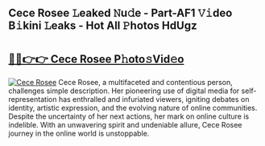 ## Cece Rosee 𝙻eaked 𝙽u𝚍e - Part-AF1 𝚅𝚒deo B𝚒kini 𝙻eaks - Hot All 𝙿hotos HdUgz

# <h2><a href="http://ld2b5q.urlbe.top/?page=Cece+Rosee">🔗🔗👉👉 Cece Rosee P𝚑oto𝚜Vid𝚎o</a></h2>

[![Cece Rosee](https://i.imgur.com/eBuTRDB.gif)](http://ld2b5q.urlbe.top/?page=Cece+Rosee)
Cece Rosee, a multifaceted and contentious person, challenges simple description. Her pioneering use of digital media for self-representation has enthralled and infuriated viewers, igniting debates on identity, artistic expression, and the evolving nature of online communities. Despite the uncertainty of her next actions, her mark on online culture is indelible. With an unwavering spirit and undeniable allure, Cece Rosee journey in the online world is unstoppable.
